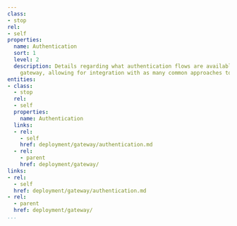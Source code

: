 ```yaml
---
class:
- stop
rel:
- self
properties:
  name: Authentication
  sort: 1
  level: 2
  description: Details regarding what authentication flows are available within the
    gateway, allowing for integration with as many common approaches to API authentication.
entities:
- class:
  - stop
  rel:
  - self
  properties:
    name: Authentication
  links:
  - rel:
    - self
    href: deployment/gateway/authentication.md
  - rel:
    - parent
    href: deployment/gateway/
links:
- rel:
  - self
  href: deployment/gateway/authentication.md
- rel:
  - parent
  href: deployment/gateway/
...
```

